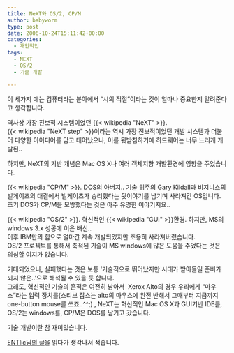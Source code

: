 ```yaml
---
title: NeXT와 OS/2, CP/M
author: babyworm
type: post
date: 2006-10-24T15:11:42+00:00
categories:
  - 개인적인
tags:
  - NEXT
  - OS/2
  - 기술 개발

---
```

이 세가지 예는 컴퓨터라는 분야에서 &#8220;시의 적절&#8221;이라는 것이 얼마나 중요한지 알려준다고 생각합니다. 

역사상 가장 진보적 시스템이었던 {{< wikipedia "NeXT" >}}.  
{{< wikipedia "NeXT step" >}}이라는 역시 가장 진보적이었던 개발 시스템과 더불어 다양한 아이디어를 담고 태어났으나, 이를 뒷받침하기에 하드웨어는 너무 느리게 개발된.. 

하지만, NeXT의 기반 개념은 Mac OS X나 여러 객체지향 개발환경에 영향을 주었습니다. 

{{< wikipedia "CP/M" >}}. DOS의 아버지.. 기술 위주의 Gary Kildall과 비지니스의 빌게이츠의 대결에서 빌게이츠가 승리했다는 뒷이야기를 남기며 사라져간 OS입니다. 초기 DOS가 CP/M을 모방했다는 것은 아주 유명한 이야기지요..

{{< wikipedia "OS/2" >}}. 혁신적인 {{< wikipedia "GUI" >}}환경. 하지만, MS의 windows 3.x 성공에 이은 배신..  
이후 IBM만의 힘으로 얼마간 계속 개발되었지만 조용히 사라져버렸습니다.  
OS/2 프로젝트를 통해서 축적된 기술이 MS windows에 많은 도움을 주었다는 것은 의심할 여지가 없습니다.

기대되었으나, 실패했다는 것은 보통 &#8216;기술적으로 뛰어났지만 시대가 받아들일 준비가 되지 않은..&#8217;으로 해석될 수 있을 듯 합니다.  
그래도, 혁신적인 기술의 흔적은 여전히 남아서&nbsp; Xerox Alto의 경우 우리에게 &#8220;마우스&#8221;라는 입력 장치를(스티브 잡스는 alto의 마우스에 완전 반해서 그때부터 지금까지 one-button mouse를 쓰죠..^^;) , NeXT는 혁신적인 Mac OS X과 GUI기반 IDE를, OS/2는 windows를, CP/M은 DOS를 남기고 갔습니다. 

기술 개발이란 참 재미있습니다. 

[ENTlic님의 글][1]을 읽다가 생각나서 적습니다.

 [1]: http://peterent.com/ENTClic/97
